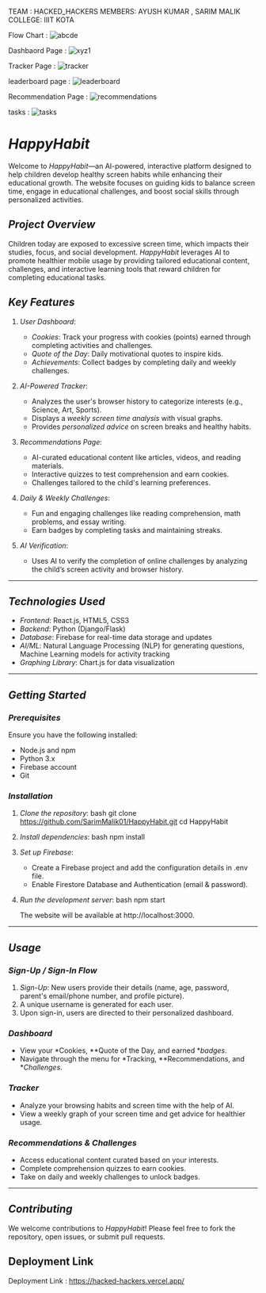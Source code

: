 TEAM : HACKED_HACKERS
MEMBERS: AYUSH KUMAR , SARIM MALIK
COLLEGE: IIIT KOTA




Flow Chart :  ![abcde](https://github.com/user-attachments/assets/81135f04-6f2e-46bd-9766-673d8c11daed)


Dashbaord Page  : ![xyz1](https://github.com/user-attachments/assets/5f8c3d15-3fdc-44ef-b921-7d090b2c9b8e)


Tracker Page : ![tracker](https://github.com/user-attachments/assets/7293407e-7459-40f1-bc11-7bfaf0dcca0d)


leaderboard page : ![leaderboard](https://github.com/user-attachments/assets/df883cd2-71bc-404c-94e1-c9ed120db504)


Recommendation Page : ![recommendations](https://github.com/user-attachments/assets/c555182c-5fb3-4d69-9202-7940bcce2f97)


tasks : ![tasks](https://github.com/user-attachments/assets/09b3d3ec-43f5-468c-9350-ccce0d9437b6)





# *HappyHabit*

Welcome to *HappyHabit*—an AI-powered, interactive platform designed to help children develop healthy screen habits while enhancing their educational growth. The website focuses on guiding kids to balance screen time, engage in educational challenges, and boost social skills through personalized activities.

## *Project Overview*
Children today are exposed to excessive screen time, which impacts their studies, focus, and social development. *HappyHabit* leverages AI to promote healthier mobile usage by providing tailored educational content, challenges, and interactive learning tools that reward children for completing educational tasks.

## *Key Features*
1. *User Dashboard*:
   - *Cookies*: Track your progress with cookies (points) earned through completing activities and challenges.
   - *Quote of the Day*: Daily motivational quotes to inspire kids.
   - *Achievements*: Collect badges by completing daily and weekly challenges.

2. *AI-Powered Tracker*:
   - Analyzes the user's browser history to categorize interests (e.g., Science, Art, Sports).
   - Displays a *weekly screen time analysis* with visual graphs.
   - Provides *personalized advice* on screen breaks and healthy habits.

3. *Recommendations Page*:
   - AI-curated educational content like articles, videos, and reading materials.
   - Interactive quizzes to test comprehension and earn cookies.
   - Challenges tailored to the child's learning preferences.

4. *Daily & Weekly Challenges*:
   - Fun and engaging challenges like reading comprehension, math problems, and essay writing.
   - Earn badges by completing tasks and maintaining streaks.

5. *AI Verification*:
   - Uses AI to verify the completion of online challenges by analyzing the child’s screen activity and browser history.

---

## *Technologies Used*
- *Frontend*: React.js, HTML5, CSS3
- *Backend*: Python (Django/Flask)
- *Database*: Firebase for real-time data storage and updates
- *AI/ML*: Natural Language Processing (NLP) for generating questions, Machine Learning models for activity tracking
- *Graphing Library*: Chart.js for data visualization

---

## *Getting Started*

### *Prerequisites*
Ensure you have the following installed:
- Node.js and npm
- Python 3.x
- Firebase account
- Git

### *Installation*
1. *Clone the repository*:
   bash
   git clone https://github.com/SarimMalik01/HappyHabit.git
   cd HappyHabit
   

2. *Install dependencies*:
   bash
   npm install
   
   

4. *Set up Firebase*:
   - Create a Firebase project and add the configuration details in .env file.
   - Enable Firestore Database and Authentication (email & password).

5. *Run the development server*:
   bash
   npm start
   
   The website will be available at http://localhost:3000.

---

## *Usage*

### *Sign-Up / Sign-In Flow*
1. *Sign-Up*: New users provide their details (name, age, password, parent's email/phone number, and profile picture).
2. A unique username is generated for each user.
3. Upon sign-in, users are directed to their personalized dashboard.

### *Dashboard*
- View your *Cookies, **Quote of the Day, and earned **badges*.
- Navigate through the menu for *Tracking, **Recommendations, and **Challenges*.

### *Tracker*
- Analyze your browsing habits and screen time with the help of AI.
- View a weekly graph of your screen time and get advice for healthier usage.

### *Recommendations & Challenges*
- Access educational content curated based on your interests.
- Complete comprehension quizzes to earn cookies.
- Take on daily and weekly challenges to unlock badges.

---

## *Contributing*
We welcome contributions to *HappyHabit*! Please feel free to fork the repository, open issues, or submit pull requests.

## Deployment Link

Deployment Link : https://hacked-hackers.vercel.app/


